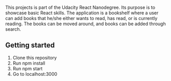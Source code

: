 This projects is part of the Udacity React Nanodegree. Its purpose is to showcase basic React skills. The application is a bookshelf where a user can add books that he/she either wants to read, has read, or is currently reading. The books can be moved around, and books can be added through search. 

## Getting started

1. Clone this repository
2. Run npm install
3. Run npm start
4. Go to localhost:3000
